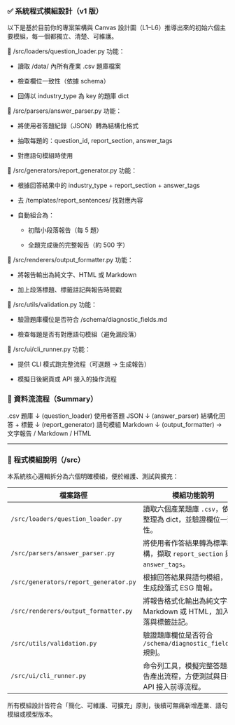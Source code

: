 ### ✅ 系統程式模組設計（v1 版）
以下是基於目前你的專案架構與 Canvas 設計圖（L1–L6）推導出來的初始六個主要模組，每一個都獨立、清楚、可維護。

📁 /src/loaders/question_loader.py
功能：

- 讀取 /data/ 內所有產業 .csv 題庫檔案

- 檢查欄位一致性（依據 schema）

- 回傳以 industry_type 為 key 的題庫 dict

📁 /src/parsers/answer_parser.py
功能：

- 將使用者答題紀錄（JSON）轉為結構化格式

- 抽取每題的：question_id, report_section, answer_tags

- 對應語句模組時使用

📁 /src/generators/report_generator.py
功能：

- 根據回答結果中的 industry_type + report_section + answer_tags

- 去 /templates/report_sentences/ 找對應內容

- 自動組合為：

   - 初階小段落報告（每 5 題）

   - 全題完成後的完整報告（約 500 字）

📁 /src/renderers/output_formatter.py
功能：

- 將報告輸出為純文字、HTML 或 Markdown

- 加上段落標題、標籤註記與報告時間戳

📁 /src/utils/validation.py
功能：

- 驗證題庫欄位是否符合 /schema/diagnostic_fields.md

- 檢查每題是否有對應語句模組（避免漏段落）

📁 /src/ui/cli_runner.py
功能：

- 提供 CLI 模式跑完整流程（可選題 → 生成報告）

- 模擬日後網頁或 API 接入的操作流程



### 🔁 資料流流程（Summary）

.csv 題庫
   ↓ (question_loader)
使用者答題 JSON
   ↓ (answer_parser)
結構化回答 + 標籤
   ↓ (report_generator)
語句模組 Markdown
   ↓ (output_formatter)
→ 文字報告 / Markdown / HTML

---

### 🧩 程式模組說明（/src）

本系統核心邏輯拆分為六個明確模組，便於維護、測試與擴充：

| 檔案路徑                                | 模組功能說明                                                                 |
|-----------------------------------------|------------------------------------------------------------------------------|
| `/src/loaders/question_loader.py`       | 讀取六個產業題庫 `.csv`，依產業整理為 dict，並驗證欄位一致性。               |
| `/src/parsers/answer_parser.py`         | 將使用者作答結果轉為標準結構，擷取 `report_section` 與 `answer_tags`。     |
| `/src/generators/report_generator.py`   | 根據回答結果與語句模組，自動生成段落式 ESG 簡報。                           |
| `/src/renderers/output_formatter.py`    | 將報告格式化輸出為純文字、Markdown 或 HTML，加入段落與標籤註記。           |
| `/src/utils/validation.py`              | 驗證題庫欄位是否符合 `/schema/diagnostic_fields.md` 規則。                  |
| `/src/ui/cli_runner.py`                 | 命令列工具，模擬完整答題與報告產出流程，方便測試與日後 API 接入前導流程。 |

所有模組設計皆符合「簡化、可維護、可擴充」原則，後續可無痛新增產業、語句模組或模型版本。
